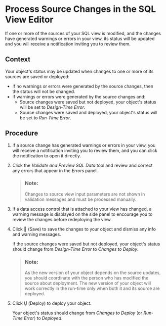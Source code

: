 <!-- loiof7e43ced828940178efb3143c2956d9d -->

<link rel="stylesheet" type="text/css" href="css/sap-icons.css"/>

# Process Source Changes in the SQL View Editor

If one or more of the sources of your SQL view is modified, and the changes have generated warnings or errors in your view, its status will be updated and you will receive a notification inviting you to review them.



<a name="loiof7e43ced828940178efb3143c2956d9d__context_dv5_swm_mpb"/>

## Context

Your object's status may be updated when changes to one or more of its sources are saved or deployed:

-   If no warnings or errors were generated by the source changes, then the status will not be changed.
-   If warnings or errors were generated by the source changes and:
    -   Source changes were saved but not deployed, your object's status will be set to *Design-Time Error*.
    -   Source changes were saved and deployed, your object's status will be set to *Run-Time Error*.




## Procedure

1.  If a source change has generated warnings or errors in your view, you will receive a notification inviting you to review them, and you can click the notification to open it directly.

2.  Click the *Validate and Preview SQL Data* tool and review and correct any errors that appear in the *Errors* panel.

    > ### Note:  
    > Changes to source view input parameters are not shown in validation messages and must be processed manually.

3.  If a data access control that is attached to your view has changed, a warning message is displayed on the side panel to encourage you to review the changes before redeploying the view.

4.  Click <span class="FPA-icons-V3"></span> \(Save\) to save the changes to your object and dismiss any info and warning messages.

    If the source changes were saved but not deployed, your object's status should change from *Design-Time Error* to *Changes to Deploy*.

    > ### Note:  
    > As the new version of your object depends on the source updates, you should coordinate with the person who has modified the source about deployment. The new version of your object will work correctly in the run-time only when both it and its source are deployed.

5.  Click <span class="SAP-icons-V5"></span> \(Deploy\) to deploy your object.

    Your object's status should change from *Changes to Deploy* \(or *Run-Time Error*\) to *Deployed*.


